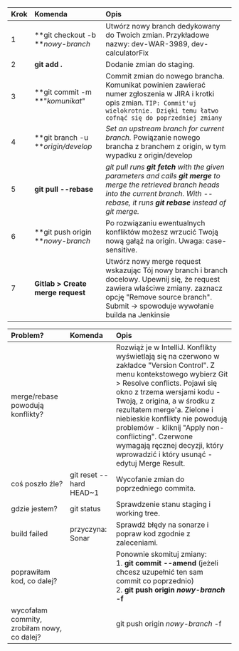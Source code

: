 | Krok | Komenda | Opis |
| :--- | :--- | :--- |
|1| **git checkout -b **_nowy-branch_ | Utwórz nowy branch dedykowany do Twoich zmian. Przykładowe nazwy: dev-WAR-3989, dev-calculatorFix |
|2| **git add .** | Dodanie zmian do staging. |
|3| **git commit -m **"_komunikat_" | Commit zmian do nowego brancha. Komunikat powinien zawierać numer zgłoszenia w JIRA i krotki opis zmian. `TIP: Commit'uj wielokrotnie. Dzięki temu łatwo cofnąć się do poprzedniej zmiany`|
|4|**git branch -u **_origin/develop_| _Set an upstream branch for current branch._ Powiązanie nowego brancha z branchem z origin, w tym wypadku z origin/develop|
|5|**git pull --rebase**| _git pull runs **git fetch** with the given parameters and calls **git merge** to merge the retrieved branch heads into the current branch. With --rebase, it runs **git rebase** instead of git merge._ |
|6|**git push origin **_nowy-branch_ | Po rozwiązaniu ewentualnych konfliktów możesz wrzucić Twoją nową gałąź na origin. Uwaga: case-sensitive.|
|7|**Gitlab > Create merge request**| Utwórz nowy merge request wskazując Tój nowy branch i branch docelowy. Upewnij się, że request zawiera wlaściwe zmiany. zaznacz opcję "Remove source branch". Submit -> spowoduje wywołanie builda na Jenkinsie|

| Problem? | Komenda | Opis |
| :--- | :--- | :--- |
|merge/rebase powodują konflikty?|| Rozwiąż je w IntelliJ. Konflikty wyświetlają się na czerwono w zakładce "Version Control". Z menu kontekstowego wybierz Git > Resolve conflicts. Pojawi się okno z trzema wersjami kodu - Twoją, z origina, a w środku z rezultatem merge'a. Zielone i niebieskie konflikty nie powodują problemów - kliknij "Apply non-conflicting". Czerwone wymagają ręcznej decyzji, który wprowadzić i który usunąć - edytuj Merge Result.|
|coś poszło źle?|git reset --hard HEAD~1| Wycofanie zmian do poprzedniego commita. |
|gdzie jestem?|git status|Sprawdzenie stanu staging i working tree.|
|build failed|przyczyna: Sonar|Sprawdź błędy na sonarze i popraw kod zgodnie z zaleceniami.|
|poprawiłam kod, co dalej?||Ponownie skomituj zmiany: <br/>1. **git commit --amend** (jeżeli chcesz uzupełnić ten sam commit co poprzednio) <br/>2. **git push origin _nowy-branch_ -f** |
|wycofałam commity, zrobiłam nowy, co dalej?| |git push origin _nowy-branch_ -f|







